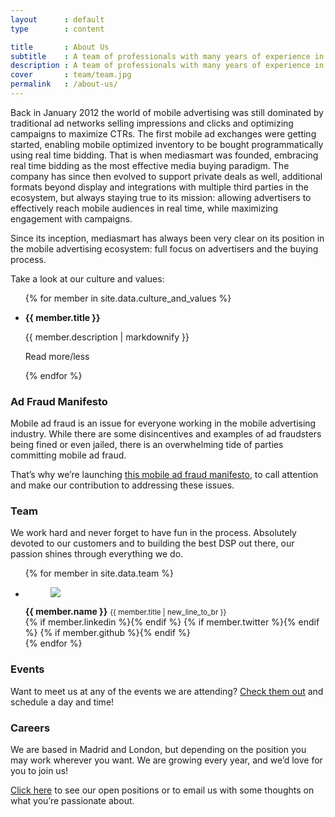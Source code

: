 ```yaml
---
layout      : default
type        : content

title       : About Us
subtitle    : A team of professionals with many years of experience in the mobile and digital advertising world striving for innovation and quality of service.
description : A team of professionals with many years of experience in the mobile and digital advertising world striving for innovation and quality of service. We work hard and never forget to have fun in the process. Absolutely devoted to our customers and to building the best mobile DSP out there. Check our photos!
cover       : team/team.jpg
permalink   : /about-us/
---
```


Back in January 2012 the world of mobile advertising was still dominated by traditional ad networks selling impressions and clicks and optimizing campaigns to maximize CTRs. The first mobile ad exchanges were getting started, enabling mobile optimized inventory to be bought programmatically using real time bidding. That is when mediasmart was founded, embracing real time bidding as the most effective media buying paradigm. The company has since then evolved to support private deals as well, additional formats beyond display and integrations with multiple third parties in the ecosystem, but always staying true to its mission: allowing advertisers to effectively reach mobile audiences in real time, while maximizing engagement with campaigns.

Since its inception, mediasmart has always been very clear on its position in the mobile advertising ecosystem: full focus on advertisers and the buying process.

Take a look at our culture and values:

<ul data-role='carousel'>
{% for member in site.data.culture_and_values %}
  <li>
    <p><strong>{{ member.title }}</strong></p>
    <div class="collapsible hidden">
      {{ member.description | markdownify }}
    </div>
    <p><a class="collapser">Read more/less</a></p>
  </li>
{% endfor %}
</ul>


### Ad Fraud Manifesto
  Mobile ad fraud is an issue for everyone working in the mobile advertising industry. While there are some disincentives and examples of ad fraudsters being fined or even jailed, there is an overwhelming tide of parties committing mobile ad fraud.

  That’s why we’re launching  <a href='https://mediasmart-3426102.hs-sites.com/ad-fraud-manifesto'> this mobile ad fraud manifesto</a>, to call attention and make our contribution to addressing these issues.

### Team

We work hard and never forget to have fun in the process. Absolutely devoted to our customers and to building the best DSP out there, our passion shines through everything we do.

<ul data-role='team'>
{% for member in site.data.team %}
  <li>
    <figure style="background-image: url('/assets/images/team/{{ member.image }}.jpg');">
      <img src="/assets/images/team/{{ member.image }}.funny.jpg" />
    </figure>
    <strong>{{ member.name }}</strong>
    <small>{{ member.title | new_line_to_br }}</small>
    <nav data-role='networks'>
      {% if member.linkedin %}<a href='https://www.linkedin.com/in/{{ member.linkedin }}' class='icon linkedin' target='blank'></a>{% endif %}
      {% if member.twitter %}<a href='https://twitter.com/{{ member.twitter }}' class='icon twitter' target='blank'></a>{% endif %}
      {% if member.github %}<a href='https://github.com/{{ member.github }}' class='icon github' target='blank'></a>{% endif %}
    </nav>
  </li>
{% endfor %}
</ul>

### Events

Want to meet us at any of the events we are attending?
[Check them out](http://mediasmart-3426102.hs-sites.com/events) and schedule a day and time!

### Careers

We are based in Madrid and London, but depending on the position you may work wherever you want. We are growing every year, and we’d love for you to join us!

[Click here](http://mediasmart-3426102.hs-sites.com/careers) to see our open positions or to email us with some thoughts on what you’re passionate about.

<!-- <form action='https://api.mediasmart.io/site/form' method='post' enctype='multipart/form-data'>
  <h2>Work with us</h2>
  {% for input in site.data.forms.hiring %}
    <label>{{ input.label }}</label>
    {% if input.type != 'textarea' %}
      <input name='{{ input.name }}' type='{{ input.type }}' required />
    {% else %}
      <textarea name='{{ input.name }}' required></textarea>
    {% endif %}
  {% endfor %}
  <label>Accept <a href='https://www.mediasmart.io/privacy/'>privacy policy</a></label>
  <input name='policy' type='checkbox' required />
  <button class='primary large'>
    <label>Apply now</label>
  </button>
</form> -->
